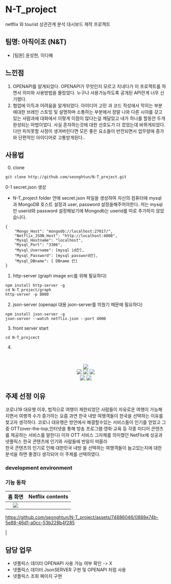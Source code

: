 # N-T_project
netflix 와 tourist 상관관계 분석 대시보드 제작 프로젝트 

## 팀명: 아직이조 (N&T)

* [팀원] 윤성현, 이다혜

## 느낀점
1. OPENAPI를 알게되었다.
OPENAPI가 무엇인지 모르고 지내다가 이 프로젝트를 하면서 의미와 사용방법을 몰랐었다. 누구나 사용가능하도록 공개된 API란게 너무 신기했다.
2. 협업에 이득과 어려움을 알게되었다.
아이디어 고민 과 코드 작성에서 막히는 부분에대한 브레인 스토밍 및 설명하며 소통하는 부분에서 정말 나와 다른 시야를 갖고 있는 사람과에 대화에서 이렇게 이점이 많다는걸 깨달았고
내가 하나를 할동안 두개 완성되는 마법이었다. 사실 혼자하는것에 대한 선호도가 더 컸었는데 바뀌게되었다.
다만 피치못할 사정이 생겨버린다면 모든 좋은 요소들이 반전되면서 업무량에 증가와 단편적인 아이디어로 고통받게된다..

## 사용법
0. clone 
```
git clone http://github.com/seonghtun/N-T_project.git
```
0-1 secret.json 생성 
- N-T_project folder 안에 secret.json 파일을 생성하여 자신의 컴퓨터에 mysql 과 MongoDB 호스트 설정과 user, password 설정을해주어야한다. 저는 mysql 만 userid와 password 설정해놨기에 Mongodb는 userid를 따로 추가하지 않았습니다.
```
{
    "Mongo_Host": "mongodb://localhost:27017/",
    "Netflix_JSON_Host": "http://localhost:4000",
    "Mysql_Hostname": "localhost",
    "Mysql_Port": "3306",
    "Mysql_Username": [mysql id칸],
    "Mysql_Password": [mysql password칸],
    "Mysql_DBname": [ DBname 칸]
}
```

1. http-server (graph image src를 위해 필요하다)
```
npm install http-server -g 
cd N-T_project/graph
http-server -p 8080
```

2. json-server (openapi 대용 json-server를 띄웠기 때문에 필요하다)
```
npm install json-server -g
json-server --watch netflix.json --port 4000
```

3. front server start
```
cd N-T_projcect
```
4. 
<br>
<p align="center">
<img src="https://github.com/seonghtun/N-T_project/assets/74886046/4f53e9a1-be74-4997-ab08-3c8f62beb627" />
<br>
<img src= "https://img.shields.io/badge/Javascript-F7DF1E?style=flat-square&logo=JavaScript&logoColor=white" />
<img src= "https://img.shields.io/badge/nodedotjs-339933?style=flat-square&logo=nodedotjs&logoColor=white" />
<img src= "https://img.shields.io/badge/CSS3-1572B6?style=flat-square&logo=CSS3&logoColor=white" />
<br>
<img src= "https://img.shields.io/badge/amazonec2-FF9900?style=flat-square&logo=amazonec2&logoColor=white" />
<img src= "https://img.shields.io/badge/inux-FCC624?style=flat-square&logo=linux&logoColor=white" />
<br>
</p>

## 주제 선정 이유
코로나19 대유행 이후, 법적으로 여행이 제한되었던 사람들이 자유로운 여행이 가능해지면서 여행객 수가 증가하는 요즘 과연 한국 내방 여행객들이 한국을 선택하는 이유를 찾고자 생각하다. 코로나 대유행은 방안에서 해결할수있는 서비스들이 인기를 얻었고 그중 OTT(over-the-top,인터넷을 통해 방송 프로그램·영화·교육 등 각종 미디어 콘텐츠를 제공하는 서비스를 말한다) 이자 OTT 서비스 그자체를 의미했던 NetFlix에 성공과 넷플릭스 한국 콘텐츠에 인기와 사람들에 반응이 떠올라   
한국 콘텐츠의 인기로 인해 대한민국 내방 을 선택하는 여행객들이 늘고있는지에 대한 분석을 하면 좋겠다 생각되어 이 주제를 선택하였다.
### development environment


### 기능 동작
|                홈 화면             |                 Netflix contents              |
| :----------------------------------: | :----------------------------------: | 
| <img src="https://github.com/seonghtun/N-T_project/assets/74886046/aa609b19-1883-46e1-b3b3-1374eb2aaa38" />| 

https://github.com/seonghtun/N-T_project/assets/74886046/0888e74b-5e88-46d1-a0cc-53b228b4f285

 |




## 담당 업무
- 넷플릭스 데이터 OPENAPI 사용 가능 여부 확인  -> X
- 넷플릭스 데이터 JsonSERVER 구현 및  OPENAPI 처럼 사용 
- 넷플릭스 조회 페이지 구현

